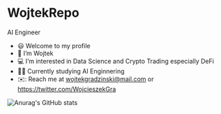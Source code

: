 # WojtekRepo
 AI Engineer
- 😃 Welcome to my profile
- 👋 I’m Wojtek 
- 💻 I’m interested in Data Science and Crypto Trading especially DeFi
- 👨‍🎓 Currently studying AI Enginnering
- ✉️: Reach me at wojtekgradzinski@mail.com or https://twitter.com/WojcieszekGra


![Anurag's GitHub stats](https://github-readme-stats.vercel.app/api?username=wojtekgradzinski&show_icons=true&theme=radical)
